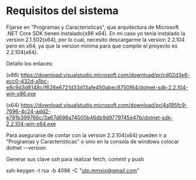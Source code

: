 # Requisitos del sistema
Fijarse en "Programas y Caracteristicas", que arquitectura de Microsoft .NET Core SDK tienen instalado(x86 x64). En mi caso yo tenia instalado la version 2.1.502(x64), por lo cual, necesito descargarme la version 2.2.104 pero en x64, ya que la version minima para que compile el proyecto es 2.2.104(x64).

Detallo los enlaces:

(x86) https://download.visualstudio.microsoft.com/download/pr/cd02d3e6-ecc0-432d-a1bc-e8c9d3d8148c/f628e6721d33d13afe450abec8750f64/dotnet-sdk-2.2.104-win-x86.exe

(x64) https://download.visualstudio.microsoft.com/download/pr/4a195fc9-7696-4c24-add2-e791b399766c/3a67d698a74505b46db9d9779745e47b/dotnet-sdk-2.2.104-win-x64.exe

Para asegurarse de contar con la version 2.2.104(x64) pueden ir a "Programas y Caracteristicas" o sino en la consola de windows colocar dotnet --version

Generar sus clave ssh para realizar fetch, commit y push

ssh-keygen -t rsa -b 4096 -C "utp.mmxix@gmail.com"